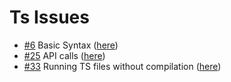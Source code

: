 # Ts Issues

- [#6](https://github.com/ConnecMent/bank/issues/6) Basic Syntax ([here](ts-6/README.md))
- [#25](https://github.com/ConnecMent/bank/issues/25) API calls ([here](ts-25/README.md))
- [#33](https://github.com/ConnecMent/bank/issues/33) Running TS files without compilation ([here](ts-33/README.md))

<!-- Mr MRF Dev -->
